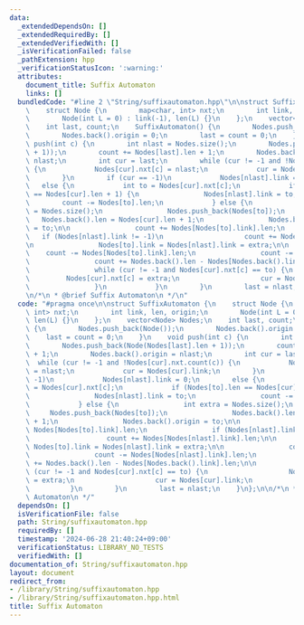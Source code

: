 ```yaml
---
data:
  _extendedDependsOn: []
  _extendedRequiredBy: []
  _extendedVerifiedWith: []
  _isVerificationFailed: false
  _pathExtension: hpp
  _verificationStatusIcon: ':warning:'
  attributes:
    document_title: Suffix Automaton
    links: []
  bundledCode: "#line 2 \"String/suffixautomaton.hpp\"\n\nstruct SuffixAutomaton {\n\
    \    struct Node {\n        map<char, int> nxt;\n        int link, len, origin;\n\
    \        Node(int L = 0) : link(-1), len(L) {}\n    };\n    vector<Node> Nodes;\n\
    \    int last, count;\n    SuffixAutomaton() {\n        Nodes.push_back(Node());\n\
    \        Nodes.back().origin = 0;\n        last = count = 0;\n    }\n    void\
    \ push(int c) {\n        int nlast = Nodes.size();\n        Nodes.push_back(Node(Nodes[last].len\
    \ + 1));\n        count += Nodes[last].len + 1;\n        Nodes.back().origin =\
    \ nlast;\n        int cur = last;\n        while (cur != -1 and !Nodes[cur].nxt.count(c))\
    \ {\n            Nodes[cur].nxt[c] = nlast;\n            cur = Nodes[cur].link;\n\
    \        }\n        if (cur == -1)\n            Nodes[nlast].link = 0;\n     \
    \   else {\n            int to = Nodes[cur].nxt[c];\n            if (Nodes[to].len\
    \ == Nodes[cur].len + 1) {\n                Nodes[nlast].link = to;\n        \
    \        count -= Nodes[to].len;\n            } else {\n                int extra\
    \ = Nodes.size();\n                Nodes.push_back(Nodes[to]);\n             \
    \   Nodes.back().len = Nodes[cur].len + 1;\n                Nodes.back().origin\
    \ = to;\n\n                count += Nodes[Nodes[to].link].len;\n             \
    \   if (Nodes[nlast].link != -1)\n                    count += Nodes[Nodes[nlast].link].len;\n\
    \n                Nodes[to].link = Nodes[nlast].link = extra;\n\n            \
    \    count -= Nodes[Nodes[to].link].len;\n                count -= Nodes[Nodes[nlast].link].len;\n\
    \                count += Nodes.back().len - Nodes[Nodes.back().link].len;\n\n\
    \                while (cur != -1 and Nodes[cur].nxt[c] == to) {\n           \
    \         Nodes[cur].nxt[c] = extra;\n                    cur = Nodes[cur].link;\n\
    \                }\n            }\n        }\n        last = nlast;\n    }\n};\n\
    \n/*\n * @brief Suffix Automaton\n */\n"
  code: "#pragma once\n\nstruct SuffixAutomaton {\n    struct Node {\n        map<char,\
    \ int> nxt;\n        int link, len, origin;\n        Node(int L = 0) : link(-1),\
    \ len(L) {}\n    };\n    vector<Node> Nodes;\n    int last, count;\n    SuffixAutomaton()\
    \ {\n        Nodes.push_back(Node());\n        Nodes.back().origin = 0;\n    \
    \    last = count = 0;\n    }\n    void push(int c) {\n        int nlast = Nodes.size();\n\
    \        Nodes.push_back(Node(Nodes[last].len + 1));\n        count += Nodes[last].len\
    \ + 1;\n        Nodes.back().origin = nlast;\n        int cur = last;\n      \
    \  while (cur != -1 and !Nodes[cur].nxt.count(c)) {\n            Nodes[cur].nxt[c]\
    \ = nlast;\n            cur = Nodes[cur].link;\n        }\n        if (cur ==\
    \ -1)\n            Nodes[nlast].link = 0;\n        else {\n            int to\
    \ = Nodes[cur].nxt[c];\n            if (Nodes[to].len == Nodes[cur].len + 1) {\n\
    \                Nodes[nlast].link = to;\n                count -= Nodes[to].len;\n\
    \            } else {\n                int extra = Nodes.size();\n           \
    \     Nodes.push_back(Nodes[to]);\n                Nodes.back().len = Nodes[cur].len\
    \ + 1;\n                Nodes.back().origin = to;\n\n                count +=\
    \ Nodes[Nodes[to].link].len;\n                if (Nodes[nlast].link != -1)\n \
    \                   count += Nodes[Nodes[nlast].link].len;\n\n               \
    \ Nodes[to].link = Nodes[nlast].link = extra;\n\n                count -= Nodes[Nodes[to].link].len;\n\
    \                count -= Nodes[Nodes[nlast].link].len;\n                count\
    \ += Nodes.back().len - Nodes[Nodes.back().link].len;\n\n                while\
    \ (cur != -1 and Nodes[cur].nxt[c] == to) {\n                    Nodes[cur].nxt[c]\
    \ = extra;\n                    cur = Nodes[cur].link;\n                }\n  \
    \          }\n        }\n        last = nlast;\n    }\n};\n\n/*\n * @brief Suffix\
    \ Automaton\n */"
  dependsOn: []
  isVerificationFile: false
  path: String/suffixautomaton.hpp
  requiredBy: []
  timestamp: '2024-06-28 21:40:24+09:00'
  verificationStatus: LIBRARY_NO_TESTS
  verifiedWith: []
documentation_of: String/suffixautomaton.hpp
layout: document
redirect_from:
- /library/String/suffixautomaton.hpp
- /library/String/suffixautomaton.hpp.html
title: Suffix Automaton
---
```

